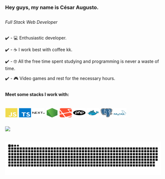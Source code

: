 ### Hey guys, my name is César Augusto.

##

###### Full Stack Web Developer

:heavy_check_mark: - 💻 Enthusiastic developer.

:heavy_check_mark: - ☕ I work best with coffee kk.

:heavy_check_mark: - 🤓 All the free time spent studying and programming is never a waste of time.

:heavy_check_mark: - 🎮 Video games and rest for the necessary hours.


##

#### Meet some stacks I work with:

<div style="display: inline_block"><br>
  <img align="center" alt="JAVASCRIPT" height="30" width="40" src="https://raw.githubusercontent.com/devicons/devicon/master/icons/javascript/javascript-plain.svg">
  <img align="center" alt="TYPESCRIPT" height="30" width="40" src="https://raw.githubusercontent.com/devicons/devicon/master/icons/typescript/typescript-plain.svg">
  <img align="center" alt="NEXTJS" height="30" width="40" src="https://raw.githubusercontent.com/devicons/devicon/master/icons/nextjs/nextjs-original-wordmark.svg">
  <img align="center" alt="NODEJS" height="30" width="40" src="https://raw.githubusercontent.com/devicons/devicon/master/icons/nodejs/nodejs-original.svg">
  <img align="center" alt="LARAVEL" height="30" width="40" src="https://raw.githubusercontent.com/devicons/devicon/master/icons/laravel/laravel-plain.svg">
  <img align="center" alt="PHP" height="30" width="40" src="https://raw.githubusercontent.com/devicons/devicon/master/icons/php/php-plain.svg">
  <img align="center" alt="DOCKER" height="30" width="40" src="https://raw.githubusercontent.com/devicons/devicon/master/icons/docker/docker-original.svg">
  <img align="center" alt="POSTGRES" height="30" width="40" src="https://raw.githubusercontent.com/devicons/devicon/master/icons/postgresql/postgresql-original.svg">
  <img align="center" alt="MYSQL" height="30" width="40" src="https://raw.githubusercontent.com/devicons/devicon/master/icons/mysql/mysql-plain-wordmark.svg">
</div>

##

<div >
  <a href="https://github.com/Cesar4ugusto">
  <img height="180em" src="https://github-readme-stats.vercel.app/api/top-langs/?username=Cesar4ugusto&layout=compact&langs_count=7&theme=dracula&hide_border=true"/>
  </a>
</div>

 ##

![Snake animation](https://github.com/Cesar4ugusto/Cesar4ugusto/blob/output/github-contribution-grid-snake.svg)
